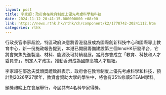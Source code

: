 ```yaml
---
layout: post
title: 李家超：政府會在教育制度上優先考慮科學和科技
date: 2024-11-12 20:41:15.000000000 +08:00
link: https://news.rthk.hk/rthk/ch/component/k2/1778742-20241112.htm
categories: rthk
---
```


行政長官李家超說，特區政府決意將香港發展成為國際創新科技中心和國際專上教育中心，新一份施政報告提到，本港已開展籌備建設第三個InnoHK研發平台，它將會聚焦先進製造、材料、能源及可持續發展，當局亦會成立「教育、科技和人才委員會」，制定人才政策，推動香港成為國際高端人才樞紐。

李家超在邵逸夫獎頒獎禮致辭表示，政府會在教育制度上優先考慮科學和科技，預計到2026至27學年，教資會資助大學的學生中，將會有35%修讀STEAM學科。

頒獎禮晚上在會展舉行，今屆共有4名科學家得獎。
